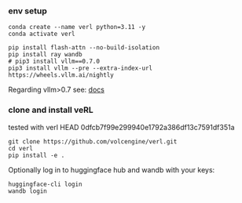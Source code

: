 ### env setup

```
conda create --name verl python=3.11 -y
conda activate verl

pip install flash-attn --no-build-isolation
pip install ray wandb
# pip3 install vllm==0.7.0
pip3 install vllm --pre --extra-index-url https://wheels.vllm.ai/nightly
```

Regarding vllm>0.7 see: [docs](https://verl.readthedocs.io/en/latest/README_vllm0.7.html)


### clone and install veRL

tested with verl HEAD 0dfcb7f99e299940e1792a386df13c7591df351a

```
git clone https://github.com/volcengine/verl.git
cd verl
pip install -e .
```


Optionally log in to huggingface hub and wandb with your keys:

```
huggingface-cli login
wandb login
```
